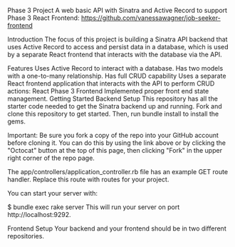 Phase 3 Project
A web basic API with Sinatra and Active Record to support Phase 3 React Frontend: https://github.com/vanessawagner/job-seeker-frontend

Introduction
The focus of this project is building a Sinatra API backend that uses Active Record to access and persist data in a database, which is used by a separate React frontend that interacts with the database via the API.

Features
Uses Active Record to interact with a database.
Has two models with a one-to-many relationship.
Has full CRUD capability
Uses a separate React frontend application that interacts with the API to perform CRUD actions: React Phase 3 Frontend
Implemented proper front end state management.
Getting Started
Backend Setup
This repository has all the starter code needed to get the Sinatra backend up and running. Fork and clone this repository to get started. Then, run bundle install to install the gems.

Important: Be sure you fork a copy of the repo into your GitHub account before cloning it. You can do this by using the link above or by clicking the "Octocat" button at the top of this page, then clicking "Fork" in the upper right corner of the repo page.

The app/controllers/application_controller.rb file has an example GET route handler. Replace this route with routes for your project.

You can start your server with:

$ bundle exec rake server
This will run your server on port http://localhost:9292.

Frontend Setup
Your backend and your frontend should be in two different repositories.